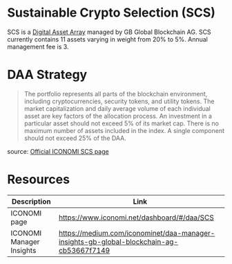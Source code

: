# Sustainable Crypto Selection (SCS)
SCS is a [Digital Asset Array](../Digital-Asset-Arrays.md) managed by GB Global Blockchain AG. SCS currently contains 11 assets varying in weight from 20% to 5%. Annual management fee is 3.

# DAA Strategy
> The portfolio represents all parts of the blockchain environment, including cryptocurrencies, security tokens, and utility tokens. The market capitalization and daily average volume of each individual asset are key factors of the allocation process. An investment in a particular asset should not exceed 5% of its market cap. There is no maximum number of assets included in the index. A single component should not exceed 25% of the DAA.

source: [Official ICONOMI SCS page](https://www.iconomi.net/dashboard/#/daa/SCS)

# Resources
Description | Link 
---|---
ICONOMI page | https://www.iconomi.net/dashboard/#/daa/SCS
ICONOMI Manager Insights | https://medium.com/iconominet/daa-manager-insights-gb-global-blockchain-ag-cb53667f7149
